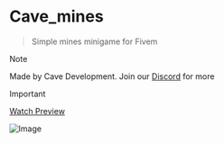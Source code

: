 # Cave_mines
> Simple mines minigame for Fivem

> [!NOTE]
> Made by Cave Development. Join our [Discord](https://discord.gg/FbPhBGAe8v) for more

> [!IMPORTANT]
> [Watch Preview](https://streamable.com/aq17em)

![Image](https://cdn.discordapp.com/attachments/1218189159550816389/1268865375139926016/image.png?ex=66adfa77&is=66aca8f7&hm=fdd4fb1b0895a7e8c2a7678f9658766b931aa5a1241f6581906cd4286dc24dba&)
